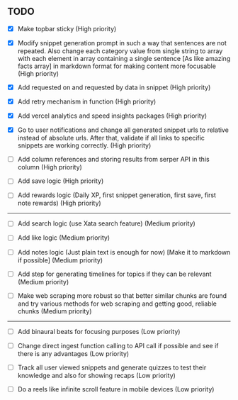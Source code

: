 ## TODO

- [X] Make topbar sticky (High priority)

- [X] Modify snippet generation prompt in such a way that sentences are not repeated. Also change each category value from single string to array with each element in array containing a single sentence [As like amazing facts array] in markdown format for making content more focusable (High priority)
  
- [X] Add requested on and requested by data in snippet (High priority)

- [X] Add retry mechanism in function (High priority)

- [X] Add vercel analytics and speed insights packages (High priority)

- [X] Go to user notifications and change all generated snippet urls to relative instead of absolute urls. After that, validate if all links to specific snippets are working correctly. (High priority)

- [ ] Add column references and storing results from serper API in this column (High priority)

- [ ] Add save logic (High priority)

- [ ] Add rewards logic (Daily XP, first snippet generation, first save, first note rewards) (High priority)

---

- [ ] Add search logic (use Xata search feature) (Medium priority)

- [ ] Add like logic (Medium priority)

- [ ] Add notes logic (Just plain text is enough for now) [Make it to markdown if possible] (Medium priority)
  
- [ ] Add step for generating timelines for topics if they can be relevant (Medium priority)

- [ ] Make web scraping more robust so that better similar chunks are found and try various methods for web scraping and getting good, reliable chunks (Medium priority)

---

- [ ] Add binaural beats for focusing purposes (Low priority)
  
- [ ] Change direct ingest function calling to API call if possible and see if there is any advantages (Low priority)

- [ ] Track all user viewed snippets and generate quizzes to test their knowledge and also for showing recaps (Low priority)

- [ ] Do a reels like infinite scroll feature in mobile devices (Low priority)